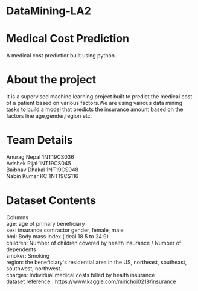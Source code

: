 # DataMining-LA2
# Medical Cost Prediction
A medical cost predictior built using python. 
# About the project
It is a supervised machine learning project built to predict the medical cost of a patient based on various factors.We are using vairous data mining tasks to build a model that predicts the insurance amount based on the factors line age,gender,region etc.
# Team Details
Anurag Nepal 1NT19CS036</br>
Avishek Rijal 1NT19CS045</br>
Baibhav Dhakal 1NT19CS048 </br>
Nabin Kumar KC 1NT19CS116</br>
# Dataset Contents
Columns </br>
age: age of primary beneficiary </br>
sex: insurance contractor gender, female, male  </br>
bmi: Body mass index (ideal 18.5 to 24.9)</br>
children: Number of children covered by health insurance / Number of dependents </br>
smoker: Smoking </br>
region: the beneficiary's residential area in the US, northeast, southeast, southwest, northwest. </br>
charges: Individual medical costs billed by health insurance </br>
dataset reference : https://www.kaggle.com/mirichoi0218/insurance </br>
